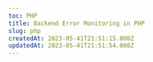 ```yaml
---
toc: PHP
title: Backend Error Monitoring in PHP
slug: php
createdAt: 2023-05-41T21:51:15.000Z
updatedAt: 2023-05-41T21:51:54.000Z
---
```

